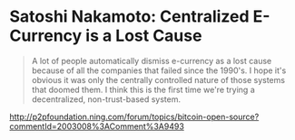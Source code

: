 # Satoshi Nakamoto: Centralized E-Currency is a Lost Cause

> A lot of people automatically dismiss e-currency as a lost cause because of all the companies that failed since the 1990's. I hope it's obvious it was only the centrally controlled nature of those systems that doomed them. I think this is the first time we're trying a decentralized, non-trust-based system.

http://p2pfoundation.ning.com/forum/topics/bitcoin-open-source?commentId=2003008%3AComment%3A9493
